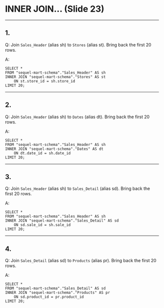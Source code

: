 # INNER JOIN... (Slide 23)

---

## 1.
Q: Join `Sales_Header` (alias sh) to `Stores` (alias st).  Bring back the first 20 rows.

A:
```
SELECT *
FROM "sequel-mart-schema"."Sales_Header" AS sh 
INNER JOIN "sequel-mart-schema"."Stores" AS st
    ON st.store_id = sh.store_id
LIMIT 20;
```
---

## 2.
Q: Join `Sales_Header` (alias sh) to `Dates` (alias dt).  Bring back the first 20 rows.

A:
```
SELECT *
FROM "sequel-mart-schema"."Sales_Header" AS sh 
INNER JOIN "sequel-mart-schema"."Dates" AS dt
    ON dt.date_id = sh.date_id
LIMIT 20;
```
---

## 3.
Q: Join `Sales_Header` (alias sh) to `Sales_Detail` (alias sd).  Bring back the first 20 rows.

A:
```
SELECT *
FROM "sequel-mart-schema"."Sales_Header" AS sh 
INNER JOIN "sequel-mart-schema"."Sales_Detail" AS sd
    ON sd.sale_id = sh.sale_id
LIMIT 20;
```
---

## 4.
Q: Join `Sales_Detail` (alias sd) to `Products` (alias pr).  Bring back the first 20 rows.

A:
```
SELECT *
FROM "sequel-mart-schema"."Sales_Detail" AS sd 
INNER JOIN "sequel-mart-schema"."Products" AS pr
    ON sd.product_id = pr.product_id
LIMIT 20;
```
